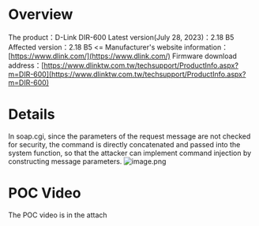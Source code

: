 # Overview
The product：D-Link DIR-600
Latest version(July 28, 2023)：2.18 B5
Affected version：2.18 B5 <= 
Manufacturer's website information：[https://www.dlink.com/](https://www.dlink.com/)
Firmware download address：[https://www.dlinktw.com.tw/techsupport/ProductInfo.aspx?m=DIR-600](https://www.dlinktw.com.tw/techsupport/ProductInfo.aspx?m=DIR-600)
# Details 
In soap.cgi, since the parameters of the request message are not checked for security, the command is directly concatenated and passed into the system function, so that the attacker can implement command injection by constructing message parameters.
![image.png](https://cdn.nlark.com/yuque/0/2023/png/22319187/1690508241204-79e02fe6-6c6a-42a8-89d3-39eb8763a4f6.png#averageHue=%23fefefe&clientId=ued26898e-9d8e-4&from=paste&height=343&id=u0b8938f4&originHeight=343&originWidth=762&originalType=binary&ratio=1&rotation=0&showTitle=false&size=27171&status=done&style=none&taskId=u13a3d56e-bedf-4cbe-bb9f-1c5875251e1&title=&width=762)

# POC Video
The POC video is in the attach
